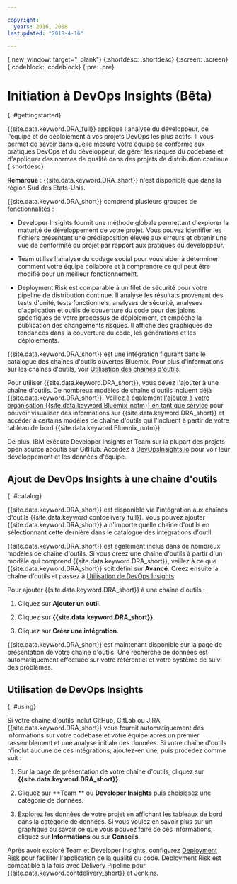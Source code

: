 ```yaml
---

copyright:
  years: 2016, 2018
lastupdated: "2018-4-16"

---
```


{:new_window: target="_blank"}
{:shortdesc: .shortdesc}
{:screen: .screen}
{:codeblock: .codeblock}
{:pre: .pre}

# Initiation à DevOps Insights (Bêta)
{: #gettingstarted}

{{site.data.keyword.DRA_full}} applique l'analyse du développeur, de l'équipe et de déploiement à vos projets DevOps les plus actifs. Il vous permet de savoir dans quelle mesure votre équipe se conforme aux pratiques DevOps et du développeur, de gérer les risques du codebase et d'appliquer des normes de qualité dans des projets de distribution continue.
{:shortdesc}

**Remarque** : {{site.data.keyword.DRA_short}} n'est disponible que dans la région Sud des Etats-Unis.

{{site.data.keyword.DRA_short}} comprend plusieurs groupes de fonctionnalités :

   * Developer Insights fournit une méthode globale permettant d'explorer la maturité de développement de votre projet. Vous pouvez identifier les fichiers présentant une prédisposition élevée aux erreurs et obtenir une vue de conformité du projet par rapport aux pratiques du développeur.

   * Team utilise l'analyse du codage social pour vous aider à déterminer comment votre équipe collabore et à comprendre ce qui peut être modifié pour un meilleur fonctionnement.

   * Deployment Risk est comparable à un filet de sécurité pour votre pipeline de distribution continue. Il analyse les résultats provenant des tests d'unité, tests fonctionnels, analyses de sécurité, analyses d'application et outils de couverture du code pour des jalons spécifiques de votre processus de déploiement, et empêche la publication des changements risqués. Il affiche des graphiques de tendances dans la couverture du code, les générations et les déploiements.

{{site.data.keyword.DRA_short}} est une intégration figurant dans le catalogue des chaînes d'outils ouvertes Bluemix. Pour plus d'informations sur les chaînes d'outils, voir [Utilisation des chaînes d'outils](/docs/services/ContinuousDelivery/toolchains_working.html).

Pour utiliser {{site.data.keyword.DRA_short}}, vous devez l'ajouter à une chaîne d'outils. De nombreux modèles de chaîne d'outils incluent déjà {{site.data.keyword.DRA_short}}. Veillez à également [l'ajouter à votre organisation {{site.data.keyword.Bluemix_notm}} en tant que service](/docs/services/reqnsi.html) pour pouvoir visualiser des informations sur {{site.data.keyword.DRA_short}} et accéder à certains modèles de chaîne d'outils qui l'incluent à partir de votre tableau de bord {{site.data.keyword.Bluemix_notm}}.  

De plus, IBM exécute Developer Insights et Team sur la plupart des projets open source aboutis sur GitHub. Accédez à [DevOpsInsights.io](http://devopsinsights.io/) pour voir leur développement et les données d'équipe.

## Ajout de DevOps Insights à une chaîne d'outils
{: #catalog}

{{site.data.keyword.DRA_short}} est disponible via l'intégration aux chaînes d'outils {{site.data.keyword.contdelivery_full}}. Vous pouvez ajouter {{site.data.keyword.DRA_short}} à n'importe quelle chaîne d'outils en sélectionnant cette dernière dans le catalogue des intégrations d'outil.

{{site.data.keyword.DRA_short}} est également inclus dans de nombreux modèles de chaîne d'outils. Si vous créez une chaîne d'outils à partir d'un modèle qui comprend {{site.data.keyword.DRA_short}}, veillez à ce que {{site.data.keyword.DRA_short}} soit défini sur **Avancé**. Créez ensuite la chaîne d'outils et passez à [Utilisation de DevOps Insights](/docs/services/DevOpsInsights/index.html#using).

Pour ajouter {{site.data.keyword.DRA_short}} à une chaîne d'outils :

1. Cliquez sur **Ajouter un outil**.

2. Cliquez sur **{{site.data.keyword.DRA_short}}**.

3. Cliquez sur **Créer une intégration**.

{{site.data.keyword.DRA_short}} est maintenant disponible sur la page de présentation de votre chaîne d'outils. Une recherche de données est automatiquement effectuée sur votre référentiel et votre système de suivi des problèmes.

## Utilisation de DevOps Insights
{: #using}

Si votre chaîne d'outils inclut GitHub, GitLab ou JIRA, {{site.data.keyword.DRA_short}} vous fournit automatiquement des informations sur votre codebase et votre équipe après un premier rassemblement et une analyse initiale des données. Si votre chaîne d'outils n'inclut aucune de ces intégrations, ajoutez-en une, puis procédez comme suit :

1. Sur la page de présentation de votre chaîne d'outils, cliquez sur **{{site.data.keyword.DRA_short}}**.

2. Cliquez sur **Team ** ou **Developer Insights** puis choisissez une catégorie de données.

3. Explorez les données de votre projet en affichant les tableaux de bord dans la catégorie de données. Si vous voulez en savoir plus sur un graphique ou savoir ce que vous pouvez faire de ces informations, cliquez sur **Informations** ou sur **Conseils**.

Après avoir exploré Team et Developer Insights, configurez [Deployment Risk](/docs/services/DevOpsInsights/about_risk.html) pour faciliter l'application de la qualité du code. Deployment Risk est compatible à la fois avec Delivery Pipeline pour {{site.data.keyword.contdelivery_short}} et Jenkins.
